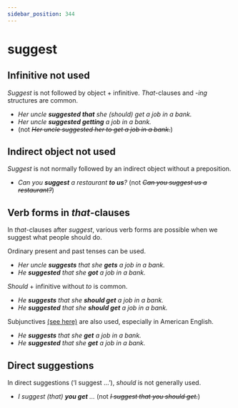 ```yaml
---
sidebar_position: 344
---
```


# suggest

## Infinitive not used

*Suggest* is not followed by object + infinitive. *That*\-clauses and *\-ing* structures are common.

- *Her uncle **suggested that** she (should) get a job in a bank.*
- *Her uncle **suggested getting** a job in a bank.*
- (not *~~Her uncle suggested her to get a job in a bank.~~*)

## Indirect object not used

*Suggest* is not normally followed by an indirect object without a preposition.

- *Can you **suggest** a restaurant **to us**?* (not *~~Can you suggest us a restaurant?~~*)

## Verb forms in *that*-clauses

In *that*\-clauses after *suggest*, various verb forms are possible when we suggest what people should do.

Ordinary present and past tenses can be used.

- *Her uncle **suggests** that she **gets** a job in a bank.*
- *He **suggested** that she **got** a job in a bank.*

*Should* + infinitive without *to* is common.

- *He **suggests** that she **should get** a job in a bank.*
- *He **suggested** that she **should get** a job in a bank.*

Subjunctives [(see here)](./../../grammar/conjunctions-sentences-and-clauses/subjunctive-that-she-go-that-they-be-if-i-were-etc) are also used, especially in American English.

- *He **suggests** that she **get** a job in a bank.*
- *He **suggested** that she **get** a job in a bank.*

## Direct suggestions

In direct suggestions (‘I suggest …’), *should* is not generally used.

- *I suggest (that) **you get** …* (not *~~I suggest that you should get.~~*)

